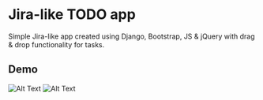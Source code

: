 # Jira-like TODO app

Simple Jira-like app created using Django, Bootstrap, JS & jQuery with drag & drop functionality for tasks.



## Demo
![Alt Text](https://i.imgur.com/4aK57D0.gif)
![Alt Text](https://i.imgur.com/4djrHhh.gif)
